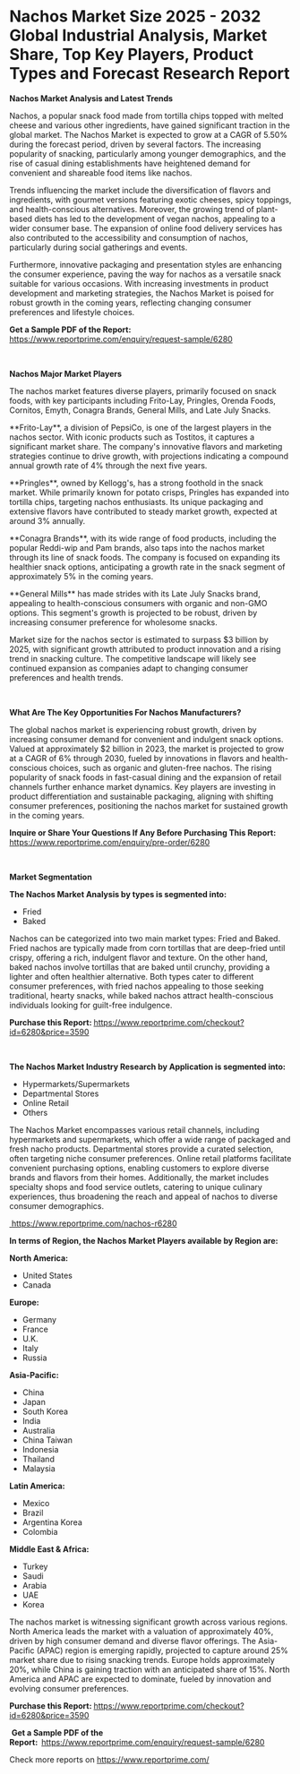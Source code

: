 <p><h1>Nachos Market Size 2025 - 2032 Global Industrial Analysis, Market Share, Top Key Players, Product Types and Forecast Research Report</h1></p><p><strong>Nachos Market Analysis and Latest Trends</strong></p>
<p><p>Nachos, a popular snack food made from tortilla chips topped with melted cheese and various other ingredients, have gained significant traction in the global market. The Nachos Market is expected to grow at a CAGR of 5.50% during the forecast period, driven by several factors. The increasing popularity of snacking, particularly among younger demographics, and the rise of casual dining establishments have heightened demand for convenient and shareable food items like nachos.</p><p>Trends influencing the market include the diversification of flavors and ingredients, with gourmet versions featuring exotic cheeses, spicy toppings, and health-conscious alternatives. Moreover, the growing trend of plant-based diets has led to the development of vegan nachos, appealing to a wider consumer base. The expansion of online food delivery services has also contributed to the accessibility and consumption of nachos, particularly during social gatherings and events.</p><p>Furthermore, innovative packaging and presentation styles are enhancing the consumer experience, paving the way for nachos as a versatile snack suitable for various occasions. With increasing investments in product development and marketing strategies, the Nachos Market is poised for robust growth in the coming years, reflecting changing consumer preferences and lifestyle choices.</p></p>
<p><strong>Get a Sample PDF of the Report:&nbsp;</strong> <a href="https://www.reportprime.com/enquiry/request-sample/6280?utm_campaign=2307&utm_medium=2&utm_source=Github&utm_content=ia&utm_term=19032025&utm_id=nachos">https://www.reportprime.com/enquiry/request-sample/6280</a></p>
<p>&nbsp;</p>
<p><strong>Nachos Major Market Players</strong></p>
<p><p>The nachos market features diverse players, primarily focused on snack foods, with key participants including Frito-Lay, Pringles, Orenda Foods, Cornitos, Emyth, Conagra Brands, General Mills, and Late July Snacks. </p><p>**Frito-Lay**, a division of PepsiCo, is one of the largest players in the nachos sector. With iconic products such as Tostitos, it captures a significant market share. The company's innovative flavors and marketing strategies continue to drive growth, with projections indicating a compound annual growth rate of 4% through the next five years.</p><p>**Pringles**, owned by Kellogg's, has a strong foothold in the snack market. While primarily known for potato crisps, Pringles has expanded into tortilla chips, targeting nachos enthusiasts. Its unique packaging and extensive flavors have contributed to steady market growth, expected at around 3% annually.</p><p>**Conagra Brands**, with its wide range of food products, including the popular Reddi-wip and Pam brands, also taps into the nachos market through its line of snack foods. The company is focused on expanding its healthier snack options, anticipating a growth rate in the snack segment of approximately 5% in the coming years.</p><p>**General Mills** has made strides with its Late July Snacks brand, appealing to health-conscious consumers with organic and non-GMO options. This segment's growth is projected to be robust, driven by increasing consumer preference for wholesome snacks.</p><p>Market size for the nachos sector is estimated to surpass $3 billion by 2025, with significant growth attributed to product innovation and a rising trend in snacking culture. The competitive landscape will likely see continued expansion as companies adapt to changing consumer preferences and health trends.</p></p>
<p>&nbsp;</p>
<p><strong>What Are The Key Opportunities For Nachos Manufacturers?</strong></p>
<p><p>The global nachos market is experiencing robust growth, driven by increasing consumer demand for convenient and indulgent snack options. Valued at approximately $2 billion in 2023, the market is projected to grow at a CAGR of 6% through 2030, fueled by innovations in flavors and health-conscious choices, such as organic and gluten-free nachos. The rising popularity of snack foods in fast-casual dining and the expansion of retail channels further enhance market dynamics. Key players are investing in product differentiation and sustainable packaging, aligning with shifting consumer preferences, positioning the nachos market for sustained growth in the coming years.</p></p>
<p><strong>Inquire or Share Your Questions If Any Before Purchasing This Report:</strong> <a href="https://www.reportprime.com/enquiry/pre-order/6280?utm_campaign=2307&utm_medium=2&utm_source=Github&utm_content=ia&utm_term=19032025&utm_id=nachos">https://www.reportprime.com/enquiry/pre-order/6280</a></p>
<p>&nbsp;</p>
<p><strong>Market Segmentation</strong></p>
<p><strong>The Nachos Market Analysis by types is segmented into:</strong></p>
<p><ul><li>Fried</li><li>Baked</li></ul></p>
<p><p>Nachos can be categorized into two main market types: Fried and Baked. Fried nachos are typically made from corn tortillas that are deep-fried until crispy, offering a rich, indulgent flavor and texture. On the other hand, baked nachos involve tortillas that are baked until crunchy, providing a lighter and often healthier alternative. Both types cater to different consumer preferences, with fried nachos appealing to those seeking traditional, hearty snacks, while baked nachos attract health-conscious individuals looking for guilt-free indulgence.</p></p>
<p><strong>Purchase this Report:&nbsp;</strong><a href="https://www.reportprime.com/checkout?id=6280&price=3590&utm_campaign=2307&utm_medium=2&utm_source=Github&utm_content=ia&utm_term=19032025&utm_id=nachos">https://www.reportprime.com/checkout?id=6280&price=3590</a></p>
<p>&nbsp;</p>
<p><strong>The Nachos Market Industry Research by Application is segmented into:</strong></p>
<p><ul><li>Hypermarkets/Supermarkets</li><li>Departmental Stores</li><li>Online Retail</li><li>Others</li></ul></p>
<p><p>The Nachos Market encompasses various retail channels, including hypermarkets and supermarkets, which offer a wide range of packaged and fresh nacho products. Departmental stores provide a curated selection, often targeting niche consumer preferences. Online retail platforms facilitate convenient purchasing options, enabling customers to explore diverse brands and flavors from their homes. Additionally, the market includes specialty shops and food service outlets, catering to unique culinary experiences, thus broadening the reach and appeal of nachos to diverse consumer demographics.</p></p>
<p><a href="https://www.reportprime.com/nachos-r6280?utm_campaign=2307&utm_medium=2&utm_source=Github&utm_content=ia&utm_term=19032025&utm_id=nachos">&nbsp;https://www.reportprime.com/nachos-r6280</a></p>
<p><strong>In terms of Region, the Nachos Market Players available by Region are:</strong></p>
<p>
    <p> <strong> North America: </strong>
        <ul>
            <li>United States</li>
            <li>Canada</li>
        </ul>
        </p> 
    <p> <strong> Europe: </strong>
        <ul>
            <li>Germany</li>
            <li>France</li>
            <li>U.K.</li>
            <li>Italy</li>
            <li>Russia</li>
        </ul>
        </p> 
    <p> <strong> Asia-Pacific: </strong>
        <ul>
            <li>China</li>
            <li>Japan</li>
            <li>South Korea</li>
            <li>India</li>
            <li>Australia</li>
            <li>China Taiwan</li>
            <li>Indonesia</li>
            <li>Thailand</li>
            <li>Malaysia</li>
        </ul>
        </p> 
    <p> <strong> Latin America: </strong>
        <ul>
            <li>Mexico</li>
            <li>Brazil</li>
            <li>Argentina Korea</li>
            <li>Colombia</li>
        </ul>
        </p> 
    <p> <strong> Middle East & Africa: </strong>
        <ul>
            <li>Turkey</li>
            <li>Saudi</li>
            <li>Arabia</li>
            <li>UAE</li>
            <li>Korea</li>
        </ul>
    </p>
    </p>
<p><p>The nachos market is witnessing significant growth across various regions. North America leads the market with a valuation of approximately 40%, driven by high consumer demand and diverse flavor offerings. The Asia-Pacific (APAC) region is emerging rapidly, projected to capture around 25% market share due to rising snacking trends. Europe holds approximately 20%, while China is gaining traction with an anticipated share of 15%. North America and APAC are expected to dominate, fueled by innovation and evolving consumer preferences.</p></p>
<p><strong>Purchase this Report: </strong><a href="https://www.reportprime.com/checkout?id=6280&price=3590&utm_campaign=2307&utm_medium=2&utm_source=Github&utm_content=ia&utm_term=19032025&utm_id=nachos">https://www.reportprime.com/checkout?id=6280&price=3590</a></p>
<p>&nbsp;<strong>Get a Sample PDF of the Report:&nbsp;&nbsp;</strong><a href="https://www.reportprime.com/enquiry/request-sample/6280?utm_campaign=2307&utm_medium=2&utm_source=Github&utm_content=ia&utm_term=19032025&utm_id=nachos">https://www.reportprime.com/enquiry/request-sample/6280</a></p>
<p><strong></strong></p>
<p>Check more reports on <a href="https://www.reportprime.com/?utm_campaign=2307&utm_medium=2&utm_source=Github&utm_content=ia&utm_term=19032025&utm_id=nachos">https://www.reportprime.com/</a></p>